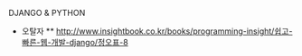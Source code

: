 DJANGO & PYTHON

* 오탈자
** http://www.insightbook.co.kr/books/programming-insight/쉽고-빠른-웹-개발-django/정오표-8
